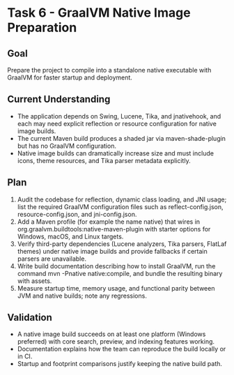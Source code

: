# Task 6 - GraalVM Native Image Preparation

## Goal
Prepare the project to compile into a standalone native executable with GraalVM for faster startup and deployment.

## Current Understanding
- The application depends on Swing, Lucene, Tika, and jnativehook, and each may need explicit reflection or resource configuration for native image builds.
- The current Maven build produces a shaded jar via maven-shade-plugin but has no GraalVM configuration.
- Native image builds can dramatically increase size and must include icons, theme resources, and Tika parser metadata explicitly.

## Plan
1. Audit the codebase for reflection, dynamic class loading, and JNI usage; list the required GraalVM configuration files such as reflect-config.json, resource-config.json, and jni-config.json.
2. Add a Maven profile (for example the name native) that wires in org.graalvm.buildtools:native-maven-plugin with starter options for Windows, macOS, and Linux targets.
3. Verify third-party dependencies (Lucene analyzers, Tika parsers, FlatLaf themes) under native image builds and provide fallbacks if certain parsers are unavailable.
4. Write build documentation describing how to install GraalVM, run the command mvn -Pnative native:compile, and bundle the resulting binary with assets.
5. Measure startup time, memory usage, and functional parity between JVM and native builds; note any regressions.

## Validation
- A native image build succeeds on at least one platform (Windows preferred) with core search, preview, and indexing features working.
- Documentation explains how the team can reproduce the build locally or in CI.
- Startup and footprint comparisons justify keeping the native build path.
